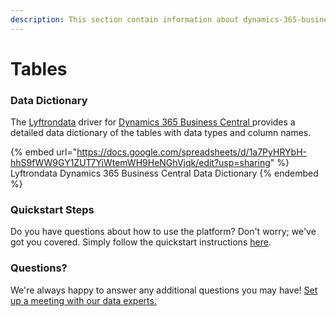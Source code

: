 ```yaml
---
description: This section contain information about dynamics-365-business-central connector tables information
---
```


# Tables

### Data Dictionary

The [Lyftrondata](https://www.lyftrondata.com/) driver for [Dynamics 365 Business Central](https://www.lyftrondata.com/integration/dynamics-365-business-central/)[ ](https://www.lyftrondata.com/integration/dynamics-365-business-central/)provides a detailed data dictionary of the tables with data types and column names.

{% embed url="https://docs.google.com/spreadsheets/d/1a7PyHRYbH-hhS9fWW9GY1ZUT7YiWtemWH9HeNGhVjqk/edit?usp=sharing" %}
Lyftrondata Dynamics 365 Business Central Data Dictionary
{% endembed %}

### Quickstart Steps

Do you have questions about how to use the platform? Don't worry; we've got you covered. Simply follow the quickstart instructions [here](../../../../quickstart-steps.md).

### Questions? <a href="#questions" id="questions"></a>

We're always happy to answer any additional questions you may have! [Set up a meeting with our data experts.](https://www.lyftrondata.com/book-a-meeting/)

